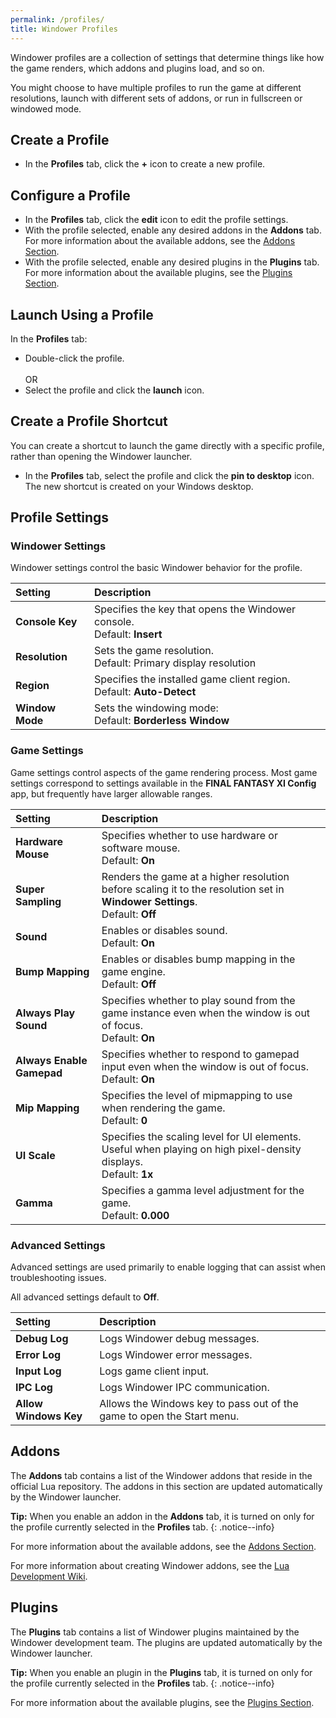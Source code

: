 ```yaml
---
permalink: /profiles/
title: Windower Profiles
---
```


Windower profiles are a collection of settings that determine things like how the game renders, which addons and plugins load, and so on.

You might choose to have multiple profiles to run the game at different resolutions, launch with different sets of addons, or run in fullscreen or windowed mode.

## Create a Profile
* In the **Profiles** tab, click the **+** icon to create a new profile.

## Configure a Profile
* In the **Profiles** tab, click the **edit** icon to edit the profile settings.
* With the profile selected, enable any desired addons in the **Addons** tab.<br>For more information about the available addons, see the [Addons Section](../addons/).
* With the profile selected, enable any desired plugins in the **Plugins** tab.<br>For more information about the available plugins, see the [Plugins Section](../addons/).

## Launch Using a Profile
In the **Profiles** tab:
* Double-click the profile.<br><br>OR
* Select the profile and click the **launch** icon.

## Create a Profile Shortcut
You can create a shortcut to launch the game directly with a specific profile, rather than opening the Windower launcher.

* In the **Profiles** tab, select the profile and click the **pin to desktop** icon.<br>The new shortcut is created on your Windows desktop.

## Profile Settings

### Windower Settings
Windower settings control the basic Windower behavior for the profile.

| Setting | Description |
|:---|:---|
| **Console Key** | Specifies the key that opens the Windower console.<br>Default: **Insert** |
| **Resolution** | Sets the game resolution.<br>Default: Primary display resolution |
| **Region** | Specifies the installed game client region.<br>Default: **Auto-Detect** |
| **Window Mode** | Sets the windowing mode:<br>Default: **Borderless Window** |

### Game Settings
Game settings control aspects of the game rendering process. Most game settings correspond to settings available in the **FINAL FANTASY XI Config** app, but frequently have larger allowable ranges.

| Setting | Description |
|:---|:---|
| **Hardware Mouse** | Specifies whether to use hardware or software mouse.<br>Default: **On** |
| **Super Sampling** | Renders the game at a higher resolution before scaling it to the resolution set in **Windower Settings**.<br>Default: **Off** |
| **Sound** | Enables or disables sound.<br>Default: **On** |
| **Bump Mapping** | Enables or disables bump mapping in the game engine.<br>Default: **Off** |
| **Always Play Sound** | Specifies whether to play sound from the game instance even when the window is out of focus.<br>Default: **On** |
| **Always Enable Gamepad** | Specifies whether to respond to gamepad input even when the window is out of focus.<br>Default: **On** |
| **Mip Mapping** | Specifies the level of mipmapping to use when rendering the game.<br>Default: **0** |
| **UI Scale** | Specifies the scaling level for UI elements. Useful when playing on high pixel-density displays.<br>Default: **1x** |
| **Gamma** | Specifies a gamma level adjustment for the game.<br>Default: **0.000** |

### Advanced Settings
Advanced settings are used primarily to enable logging that can assist when troubleshooting issues.

All advanced settings default to **Off**.

| Setting | Description |
|:---|:---|
| **Debug Log** | Logs Windower debug messages. |
| **Error Log** | Logs Windower error messages. |
| **Input Log** | Logs game client input. |
| **IPC Log** | Logs Windower IPC communication. |
| **Allow Windows Key** | Allows the Windows key to pass out of the game to open the Start menu. |

## Addons
The **Addons** tab contains a list of the Windower addons that reside in the official Lua repository. The addons in this section are updated automatically by the Windower launcher.

**Tip:** When you enable an addon in the **Addons** tab, it is turned on only for the profile currently selected in the **Profiles** tab.
{: .notice--info}

For more information about the available addons, see the [Addons Section](../addons/).

For more information about creating Windower addons, see the [Lua Development Wiki](http://dev.windower.net).

## Plugins
The **Plugins** tab contains a list of Windower plugins maintained by the Windower development team. The plugins are updated automatically by the Windower launcher.

**Tip:** When you enable an plugin in the **Plugins** tab, it is turned on only for the profile currently selected in the **Profiles** tab.
{: .notice--info}

For more information about the available plugins, see the [Plugins Section](../plugins/).